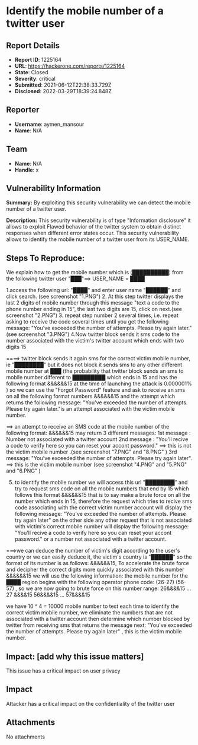# Identify the mobile number of a twitter user

## Report Details
- **Report ID**: 1225164
- **URL**: https://hackerone.com/reports/1225164
- **State**: Closed
- **Severity**: critical
- **Submitted**: 2021-06-12T22:38:33.729Z
- **Disclosed**: 2022-03-29T18:39:24.848Z

## Reporter
- **Username**: aymen_mansour
- **Name**: N/A

## Team
- **Name**: N/A
- **Handle**: x

## Vulnerability Information
**Summary:** 
By exploiting this security vulnerability we can detect the mobile number of a twitter user.


**Description:**
This security vulnerability is of type "Information disclosure" it allows to exploit Flawed behavior of the twitter system to obtain distinct responses when different error states occur.
This security vulnerability allows to identify the mobile number of a twitter user from its USER_NAME.

## Steps To Reproduce:

We explain how to get the mobile number which is (██████████) from the following twitter user "███"==> USER_NAME = ████

1.access the following url: "████" and enter user name "██████" and click search. (see screenshot "1.PNG")
2. At this step twitter  displays the last 2 digits of mobile number through this message "text a code to the phone number ending in 15", the last two digits are 15, click on next.(see screenshot "2.PNG")
3. repeat step number 2 several times, i.e. repeat asking to receive the code several times until you get the following message: "You've exceeded the number of attempts. Please try again later."(see screenshot "3.PNG")
4.Now twitter  block sends it sms code to the number associated with the victim's twitter  account which ends with two digits 15

====> twitter  block sends it again sms for the correct victim mobile number, ie "████████" but it does not block it sends sms to any other different mobile number at ███ (the probability that twitter block sends an sms to mobile number different to █████████ which ends in 15 and has the following format &&&&&&15 at the time of launching the attack is 0.000001% ) so we can use the "Forgot Password" feature and ask to receive an sms on all the following format numbers &&&&&&15 and the attempt which returns the following message: "You've exceeded the number of attempts. Please try again later."is an attempt associated with the victim mobile number.

==> an attempt to receive an SMS code at the mobile number of the following format: &&&&&&15 may return 3 different messages:
1st message : Number not associated with a twitter  account
2nd message : "You'll recive a code to verify here so you can reset your accont password." ==> this is not the victim mobile number .(see screenshot "7.PNG" and "8.PNG" )
3rd message: "You've exceeded the number of attempts. Please try again later". ==> this is the victim mobile number (see screenshot "4.PNG" and "5.PNG" and "6.PNG"  )


5. to identify the mobile number we will access this url "████████" and try to request sms code on all the mobile numbers that end by 15 which follows this format &&&&&&15 that is to say make a brute force on all the number which ends in 15, therefore the request which tries to recive sms code associating with the correct victim number account will display the following message: "You've exceeded the number of attempts. Please try again later" on the other side any other request that is not associated with victim's correct mobile number will display the following message: "You'll recive a code to verify here so you can reset your accont password." or a number not associated with a twitter account.


===>we can deduce the number of victim's digit according to the user's country or we can easily deduce it, the victim's country is "██████" so the format of its number is as follows: &&&&&&15, To accelerate the brute force and decipher the correct digits more quickly associated with this number &&&&&&15 we will use the following information:
the mobile number for the ████ region begins with the following operator phone code: (26-27) (56-57)
, so we are now going to brute force on this number range:
26&&&&15 ... 27 &&&&15
56&&&&15 ... 57&&&&15

we have 10 ^ 4 = 10000 mobile number to test each time to identify the correct victim mobile number, we eliminate the numbers that are not associated with a twitter account then determine which number blocked by twitter from receiving sms that returns the message next: "You've exceeded the number of attempts. Please try again later" , this is the victim mobile number.

## Impact: [add why this issue matters]
This issue has a critical impact on user privacy

## Impact

Attacker has a critical impact on the confidentiality  of the twitter user

## Attachments
No attachments
